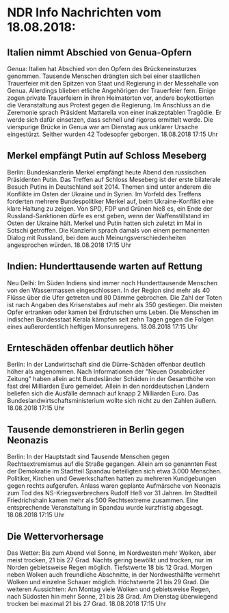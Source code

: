 # NDR Info Nachrichten vom 18.08.2018:


## Italien nimmt Abschied von Genua-Opfern
Genua: Italien hat Abschied von den Opfern des Brückeneinsturzes genommen. Tausende Menschen drängten sich bei einer staatlichen Trauerfeier mit den Spitzen von Staat und Regierung in der Messehalle von Genua. Allerdings blieben etliche Angehörigen der Trauerfeier fern. Einige zogen private Trauerfeiern in ihren Heimatorten vor, andere boykottierten die Veranstaltung aus Protest gegen die Regierung. Im Anschluss an die Zeremonie sprach Präsident Mattarella von einer inakzeptablen Tragödie. Er werde sich dafür einsetzen, dass schnell und rigoros ermittelt werde. Die vierspurige Brücke in Genua war am Dienstag aus unklarer Ursache eingestürzt. Seither wurden 42 Todesopfer geborgen. 18.08.2018 17:15 Uhr 

## Merkel empfängt Putin auf Schloss Meseberg
Berlin:	Bundeskanzlerin Merkel empfängt heute Abend den russischen Präsidenten Putin. Das Treffen auf Schloss Meseberg ist der erste bilaterale Besuch Putins in Deutschland seit 2014. Themen sind unter anderem die Konflikte im Osten der Ukraine und in Syrien. Im Vorfeld des Treffens forderten mehrere Bundespolitiker Merkel auf, beim Ukraine-Konflikt eine klare Haltung zu zeigen. Von SPD, FDP und Grünen hieß es, ein Ende der Russland-Sanktionen dürfe es erst geben, wenn der Waffenstillstand im Osten der Ukraine hält. Merkel und Putin hatten sich zuletzt im Mai in Sotschi getroffen. Die Kanzlerin sprach damals von einem permanenten Dialog mit Russland, bei dem auch Meinungsverschiedenheiten angesprochen würden. 18.08.2018 17:15 Uhr 

## Indien: Hunderttausende warten auf Rettung
Neu Delhi:	Im Süden Indiens sind immer noch Hunderttausende Menschen von den Wassermassen eingeschlossen. In der Region sind mehr als 40 Flüsse über die Ufer getreten und 80 Dämme gebrochen. Die Zahl der Toten ist nach Angaben des Krisenstabes auf mehr als 350 gestiegen. Die meisten Opfer ertranken oder kamen bei Erdrutschen ums Leben. Die Menschen im indischen Bundesstaat Kerala kämpfen seit zehn Tagen gegen die Folgen eines außerordentlich heftigen Monsunregens. 18.08.2018 17:15 Uhr 

## Ernteschäden offenbar deutlich höher
Berlin: In der Landwirtschaft sind die Dürre-Schäden offenbar deutlich höher als angenommen. Nach Informationen der "Neuen Osnabrücker Zeitung" haben allein acht Bundesländer Schäden in der Gesamthöhe von fast drei Milliarden Euro gemeldet. Allein in den norddeutschen Ländern beliefen sich die Ausfälle demnach auf knapp 2 Milliarden Euro. Das Bundeslandwirtschaftsministerium wollte sich nicht zu den Zahlen äußern. 18.08.2018 17:15 Uhr 

## Tausende demonstrieren in Berlin gegen Neonazis
Berlin: In der Hauptstadt sind Tausende Menschen gegen Rechtsextremismus auf die Straße gegangen. Allein am so genannten Fest der Demokratie im Stadtteil Spandau beteiligten sich etwa 3.000 Menschen. Politiker, Kirchen und Gewerkschaften hatten zu mehreren Kundgebungen gegen rechts aufgerufen. Anlass waren geplante Aufmärsche von Neonazis zum Tod des NS-Kriegsverbrechers Rudolf Heß vor 31 Jahren. Im Stadtteil Friedrichshain kamen mehr als 500 Rechtsextreme zusammen. Eine entsprechende Veranstaltung in Spandau wurde kurzfristig abgesagt. 18.08.2018 17:15 Uhr 

## Die Wettervorhersage
Das Wetter: Bis zum Abend viel Sonne, im Nordwesten mehr Wolken, aber meist trocken, 21 bis 27 Grad. Nachts gering bewölkt und trocken, nur im Norden gebietsweise Regen möglich. Tiefstwerte 18 bis 12 Grad. Morgen neben Wolken auch freundliche Abschnitte, in der Nordwesthälfte vermehrt Wolken und einzelne Schauer möglich. Höchstwerte 21 bis 29 Grad. Die weiteren Aussichten: Am Montag viele Wolken und gebietsweise Regen, nach Südosten hin mehr Sonne, 21 bis 28 Grad. Am Dienstag überwiegend trocken bei maximal 21 bis 27 Grad. 18.08.2018 17:15 Uhr 
